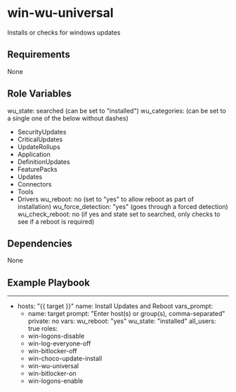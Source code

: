 win-wu-universal
=========
Installs or checks for windows updates

Requirements
------------

None

Role Variables
--------------

wu_state: searched (can be set to "installed")
wu_categories: (can be set to a single one of the below without dashes)
  - SecurityUpdates
  - CriticalUpdates
  - UpdateRollups
  - Application
  - DefinitionUpdates
  - FeaturePacks
  - Updates
  - Connectors
  - Tools
  - Drivers
wu_reboot: no (set to "yes" to allow reboot as part of installation)
wu_force_detection: "yes" (goes through a forced detection)
wu_check_reboot: no (if yes and state set to searched, only checks to see if a reboot is required)

Dependencies
------------

None

Example Playbook
----------------

---
- hosts: "{{ target }}"
  name: Install Updates and Reboot
  vars_prompt:
    - name: target
      prompt: "Enter host(s) or group(s), comma-separated"
      private: no
  vars:
    wu_reboot: "yes"
    wu_state: "installed"
    all_users: true
  roles:
    - win-logons-disable
    - win-log-everyone-off
    - win-bitlocker-off
    - win-choco-update-install
    - win-wu-universal
    - win-bitlocker-on
    - win-logons-enable